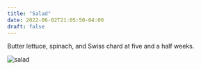 ```yaml
---
title: "Salad"
date: 2022-06-02T21:05:50-04:00
draft: false
---
```


Butter lettuce, spinach, and Swiss chard at five and a half weeks.

![salad](/2022-06-08-salad.jpg)
